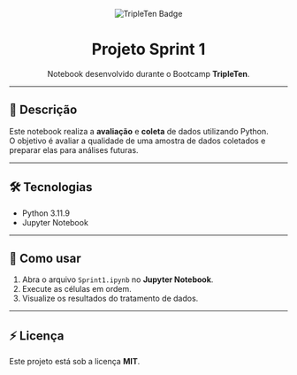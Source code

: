 <p align="center">
  <img src="https://img.shields.io/badge/Bootcamp-TripleTen-blue?style=flat-square" alt="TripleTen Badge" />
</p>

<h1 align="center">Projeto Sprint 1</h1>

<p align="center">
Notebook desenvolvido durante o Bootcamp <strong>TripleTen</strong>.
</p>

---

## 📄 Descrição
Este notebook realiza a **avaliação** e **coleta** de dados utilizando Python.  
O objetivo é avaliar a qualidade de uma amostra de dados coletados e preparar elas para análises futuras.

---

## 🛠 Tecnologias
- Python 3.11.9
- Jupyter Notebook 

---

## 🚀 Como usar
1. Abra o arquivo `Sprint1.ipynb` no **Jupyter Notebook**.
2. Execute as células em ordem.
3. Visualize os resultados do tratamento de dados.

---

## ⚡ Licença
Este projeto está sob a licença **MIT**.
